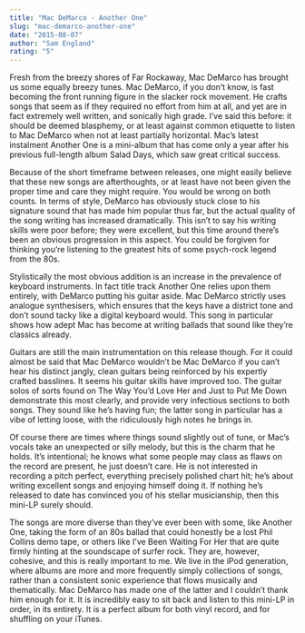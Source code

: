 ```yaml
---
title: "Mac DeMarco - Another One"
slug: "mac-demarco-another-one"
date: "2015-08-07"
author: "Sam England"
rating: "5"
---
```


Fresh from the breezy shores of Far Rockaway, Mac DeMarco has brought us some equally breezy tunes. Mac DeMarco, if you don’t know, is fast becoming the front running figure in the slacker rock movement. He crafts songs that seem as if they required no effort from him at all, and yet are in fact extremely well written, and sonically high grade. I’ve said this before: it should be deemed blasphemy, or at least against common etiquette to listen to Mac DeMarco when not at least partially horizontal. Mac’s latest instalment Another One is a mini-album that has come only a year after his previous full-length album Salad Days, which saw great critical success.

Because of the short timeframe between releases, one might easily believe that these new songs are afterthoughts, or at least have not been given the proper time and care they might require. You would be wrong on both counts. In terms of style, DeMarco has obviously stuck close to his signature sound that has made him popular thus far, but the actual quality of the song writing has increased dramatically. This isn’t to say his writing skills were poor before; they were excellent, but this time around there’s been an obvious progression in this aspect. You could be forgiven for thinking you’re listening to the greatest hits of some psych-rock legend from the 80s.

Stylistically the most obvious addition is an increase in the prevalence of keyboard instruments. In fact title track Another One relies upon them entirely, with DeMarco putting his guitar aside. Mac DeMarco strictly uses analogue synthesisers, which ensures that the keys have a district tone and don’t sound tacky like a digital keyboard would. This song in particular shows how adept Mac has become at writing ballads that sound like they’re classics already.

Guitars are still the main instrumentation on this release though. For it could almost be said that Mac DeMarco wouldn’t be Mac DeMarco if you can’t hear his distinct jangly, clean guitars being reinforced by his expertly crafted basslines. It seems his guitar skills have improved too. The guitar solos of sorts found on The Way You’d Love Her and Just to Put Me Down demonstrate this most clearly, and provide very infectious sections to both songs. They sound like he’s having fun; the latter song in particular has a vibe of letting loose, with the ridiculously high notes he brings in.

Of course there are times where things sound slightly out of tune, or Mac’s vocals take an unexpected or silly melody, but this is the charm that he holds. It’s intentional; he knows what some people may class as flaws on the record are present, he just doesn’t care. He is not interested in recording a pitch perfect, everything precisely polished chart hit; he’s about writing excellent songs and enjoying himself doing it. If nothing he’s released to date has convinced you of his stellar musicianship, then this mini-LP surely should.

The songs are more diverse than they’ve ever been with some, like Another One, taking the form of an 80s ballad that could honestly be a lost Phil Collins demo tape, or others like I’ve Been Waiting For Her that are quite firmly hinting at the soundscape of surfer rock. They are, however, cohesive, and this is really important to me. We live in the iPod generation, where albums are more and more frequently simply collections of songs, rather than a consistent sonic experience that flows musically and thematically. Mac DeMarco has made one of the latter and I couldn’t thank him enough for it. It is incredibly easy to sit back and listen to this mini-LP in order, in its entirety. It is a perfect album for both vinyl record, and for shuffling on your iTunes.
